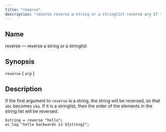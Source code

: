 ```yaml
---
title: "reverse"
description: "reverse reverse a string or a stringlist reverse arg If the first argument to reverse is a string the string will be reversed so that abc becomes cba If it is a stringlist then the order of the elements in the string list will be reversed Example 16 123 reverse..."
---
```


<a name="sieve.ref.reverse"></a> 
## Name

reverse — reverse a string or a stringlist

## Synopsis

`reverse` { *`arg`* }

<a name="idp31155792"></a> 
## Description

If the first argument to `reverse` is a string, the string will be reversed, so that `abc` becomes `cba`. If it is a stringlist, then the order of the elements in the string list will be reversed.

<a name="example.reverse"></a> 


```
$string = reverse "hello";
ec_log "hello backwards is ${string}";
```